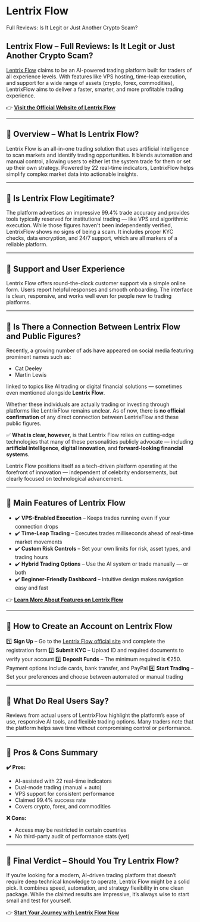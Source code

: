 # Lentrix Flow
Full Reviews: Is It Legit or Just Another Crypto Scam?

## Lentrix Flow – Full Reviews: Is It Legit or Just Another Crypto Scam?

[Lentrix Flow](https://lentrix-flow.net) claims to be an AI-powered trading platform built for traders of all experience levels. With features like VPS hosting, time-leap execution, and support for a wide range of assets (crypto, forex, commodities), LentrixFlow aims to deliver a faster, smarter, and more profitable trading experience.

👉 **[Visit the Official Website of Lentrix Flow](https://lentrix-flow.net)**

---

## 📌 Overview – What Is Lentrix Flow?

Lentrix Flow is an all-in-one trading solution that uses artificial intelligence to scan markets and identify trading opportunities. It blends automation and manual control, allowing users to either let the system trade for them or set up their own strategy. Powered by 22 real-time indicators, LentrixFlow helps simplify complex market data into actionable insights.

---

## 📌 Is Lentrix Flow Legitimate?

The platform advertises an impressive 99.4% trade accuracy and provides tools typically reserved for institutional trading — like VPS and algorithmic execution. While those figures haven't been independently verified, LentrixFlow shows no signs of being a scam. It includes proper KYC checks, data encryption, and 24/7 support, which are all markers of a reliable platform.

---

## 📌 Support and User Experience

Lentrix Flow offers round-the-clock customer support via a simple online form. Users report helpful responses and smooth onboarding. The interface is clean, responsive, and works well even for people new to trading platforms.

---

## 📌 Is There a Connection Between Lentrix Flow and Public Figures?

Recently, a growing number of ads have appeared on social media featuring prominent names such as:

- Cat Deeley
- Martin Lewis

linked to topics like AI trading or digital financial solutions — sometimes even mentioned alongside **Lentrix Flow**.

Whether these individuals are actually trading or investing through platforms like LentrixFlow remains unclear. As of now, there is **no official confirmation** of any direct connection between LentrixFlow and these public figures.

✅ **What is clear, however,** is that Lentrix Flow relies on cutting-edge technologies that many of these personalities publicly advocate — including **artificial intelligence**, **digital innovation**, and **forward-looking financial systems**.

Lentrix Flow positions itself as a tech-driven platform operating at the forefront of innovation — independent of celebrity endorsements, but clearly focused on technological advancement.

---

## 📌 Main Features of Lentrix Flow

- ✔️ **VPS-Enabled Execution** – Keeps trades running even if your connection drops
- ✔️ **Time-Leap Trading** – Executes trades milliseconds ahead of real-time market movements
- ✔️ **Custom Risk Controls** – Set your own limits for risk, asset types, and trading hours
- ✔️ **Hybrid Trading Options** – Use the AI system or trade manually — or both
- ✔️ **Beginner-Friendly Dashboard** – Intuitive design makes navigation easy and fast

👉 **[Learn More About Features on Lentrix Flow](https://lentrix-flow.net)**

---

## 📌 How to Create an Account on Lentrix Flow

1️⃣ **Sign Up** – Go to the [Lentrix Flow official site](https://lentrix-flow.net) and complete the registration form
2️⃣ **Submit KYC** – Upload ID and required documents to verify your account
3️⃣ **Deposit Funds** – The minimum required is €250. Payment options include cards, bank transfer, and PayPal
4️⃣ **Start Trading** – Set your preferences and choose between automated or manual trading

---

## 📌 What Do Real Users Say?

Reviews from actual users of LentrixFlow highlight the platform’s ease of use, responsive AI tools, and flexible trading options. Many traders note that the platform helps save time without compromising control or performance.

---

## 📌 Pros & Cons Summary

**✔️ Pros:**
- AI-assisted with 22 real-time indicators
- Dual-mode trading (manual + auto)
- VPS support for consistent performance
- Claimed 99.4% success rate
- Covers crypto, forex, and commodities

**❌ Cons:**
- Access may be restricted in certain countries
- No third-party audit of performance stats (yet)

---

## 📌 Final Verdict – Should You Try Lentrix Flow?

If you’re looking for a modern, AI-driven trading platform that doesn’t require deep technical knowledge to operate, Lentrix Flow might be a solid pick. It combines speed, automation, and strategy flexibility in one clean package. While the claimed results are impressive, it’s always wise to start small and test for yourself.

👉 **[Start Your Journey with Lentrix Flow Now](https://lentrix-flow.net)**

